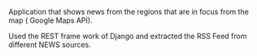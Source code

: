 Application that shows news from the regions that are in focus from the map ( Google Maps API).

Used the REST frame work of Django and extracted the RSS Feed from different NEWS sources.
